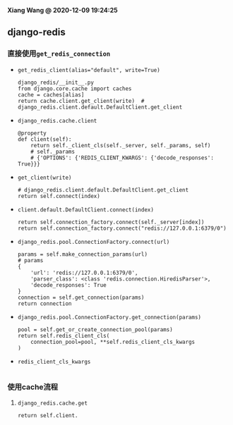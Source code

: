 **Xiang Wang @ 2020-12-09 19:24:25**


## django-redis
### 直接使用`get_redis_connection`
* `get_redis_client(alias="default", write=True)`
    ```
    django_redis/__init__.py
    from django.core.cache import caches
    cache = caches[alias]
    return cache.client.get_client(write)  # django_redis.client.default.DefaultClient.get_client
    ```

* `django_redis.cache.client`
    ```
    @property
    def client(self):
        return self._client_cls(self._server, self._params, self)
        # self._params
        # {'OPTIONS': {'REDIS_CLIENT_KWARGS': {'decode_responses': True}}}
    ```

* `get_client(write)`
    ```
    # django_redis.client.default.DefaultClient.get_client
    return self.connect(index)
    ```

* `client.default.DefaultClient.connect(index)`
    ```
    return self.connection_factory.connect(self._server[index])
    return self.connection_factory.connect("redis://127.0.0.1:6379/0")
    ```

* `django_redis.pool.ConnectionFactory.connect(url)`
    ```
    params = self.make_connection_params(url)
    # params
    {
        'url': 'redis://127.0.0.1:6379/0',
        'parser_class': <class 'redis.connection.HiredisParser'>,
        'decode_responses': True
    }
    connection = self.get_connection(params)
    return connection
    ```

* `django_redis.pool.ConnectionFactory.get_connection(params)`
    ```
    pool = self.get_or_create_connection_pool(params)
    return self.redis_client_cls(
        connection_pool=pool, **self.redis_client_cls_kwargs
    )
    ```

* `redis_client_cls_kwargs`
    ```
    ```

### 使用cache流程
1. `django_redis.cache.get`
    ```
    return self.client.
    ```
